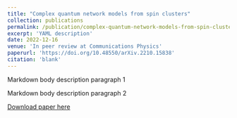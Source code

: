 ```yaml
---
title: "Complex quantum network models from spin clusters"
collection: publications
permalink: /publication/complex-quantum-network-models-from-spin-clusters
excerpt: 'YAML description'
date: 2022-12-16
venue: 'In peer review at Communications Physics'
paperurl: 'https://doi.org/10.48550/arXiv.2210.15838'
citation: 'blank'
---
```


Markdown body description paragraph 1

Markdown body description paragraph 2

[Download paper here](https://arxiv.org/pdf/2210.15838.pdf)
